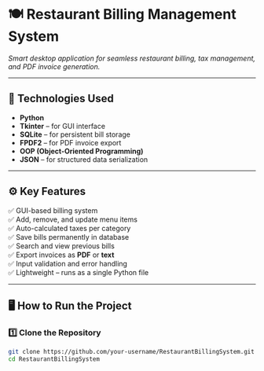 # 🍽️ Restaurant Billing Management System

*Smart desktop application for seamless restaurant billing, tax management, and PDF invoice generation.*

---

## 🧰 **Technologies Used**
- **Python**
- **Tkinter** – for GUI interface  
- **SQLite** – for persistent bill storage  
- **FPDF2** – for PDF invoice export  
- **OOP (Object-Oriented Programming)**  
- **JSON** – for structured data serialization  

---

## ⚙️ **Key Features**
✅ GUI-based billing system  
✅ Add, remove, and update menu items  
✅ Auto-calculated taxes per category  
✅ Save bills permanently in database  
✅ Search and view previous bills  
✅ Export invoices as **PDF** or **text**  
✅ Input validation and error handling  
✅ Lightweight – runs as a single Python file  

---


## 🖥️ **How to Run the Project**

### 1️⃣ Clone the Repository
```bash
git clone https://github.com/your-username/RestaurantBillingSystem.git
cd RestaurantBillingSystem


